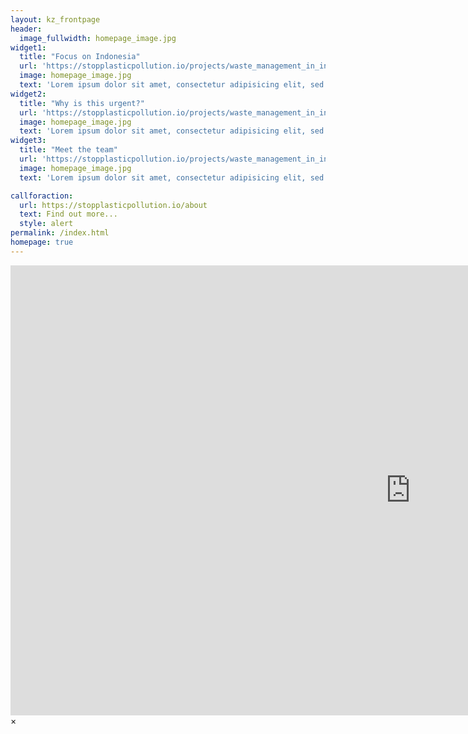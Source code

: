 ```yaml
---
layout: kz_frontpage
header:
  image_fullwidth: homepage_image.jpg
widget1:
  title: "Focus on Indonesia"
  url: 'https://stopplasticpollution.io/projects/waste_management_in_indonesia'
  image: homepage_image.jpg
  text: 'Lorem ipsum dolor sit amet, consectetur adipisicing elit, sed do eiusmod tempor incididunt ut labore et dolore magna aliqua.'
widget2:
  title: "Why is this urgent?"
  url: 'https://stopplasticpollution.io/projects/waste_management_in_indonesia'
  image: homepage_image.jpg
  text: 'Lorem ipsum dolor sit amet, consectetur adipisicing elit, sed do eiusmod tempor incididunt ut labore et dolore magna aliqua.'
widget3:
  title: "Meet the team"
  url: 'https://stopplasticpollution.io/projects/waste_management_in_indonesia'
  image: homepage_image.jpg
  text: 'Lorem ipsum dolor sit amet, consectetur adipisicing elit, sed do eiusmod tempor incididunt ut labore et dolore magna aliqua.'

callforaction:
  url: https://stopplasticpollution.io/about
  text: Find out more...
  style: alert
permalink: /index.html
homepage: true
---
```


<div id="videoModal" class="reveal-modal large" data-reveal="">
  <div class="flex-video widescreen vimeo" style="display: block;">
    <iframe width="1280" height="720" src="https://www.youtube.com/embed/3b5zCFSmVvU" frameborder="0" allowfullscreen></iframe>
  </div>
  <a class="close-reveal-modal">&#215;</a>
</div>
